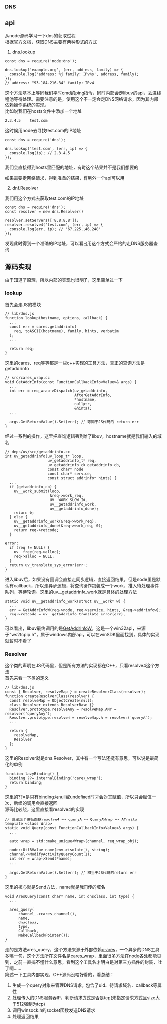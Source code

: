 ### DNS

## api
从node源码学习一下dns的获取过程  
根据官方文档，获取DNS主要有两种形式的方式
1. dns.lookup
```
const dns = require('node:dns');

dns.lookup('example.org', (err, address, family) => {
  console.log('address: %j family: IPv%s', address, family);
});
// address: "93.184.216.34" family: IPv4
```
这个方法基本上等同我们平时cmd的ping指令，同时内部会走libuv的api，丢进线程池等待处理。需要注意的是，使用这个不一定会走DNS网络请求，因为其内部依赖操作系统的实现。  
比如说我们在hosts文件中添加一个地址
```
2.3.4.5    test.com
```
这时候用node去寻找test.com的IP地址
```
const dns = require('dns');

dns.lookup('test.com', (err, ip) => {
  console.log(ip); // 2.3.4.5
});
```
我们会直接得到hosts里匹配的地址，有时这个结果并不是我们想要的

如果需要走网络请求，得到准备的结果，有另外一个api可以用

2. dnf.Resolver

我们用这个方式去获取test.com的IP地址
```
const dns = require('dns');
const resolver = new dns.Resolver();

resolver.setServers(['8.8.8.8']);
resolver.resolve4('test.com', (err, ip) => {
  console.log(err, ip); // '67.225.146.248'
});
```
发现此时得到一个准确的IP地址，可以看出用这个方式会严格的走DNS服务器查询

## 源码实现
由于知道了原理，所以内部的实现也很明了，这里简单过一下
### lookup

首先会走JS的模块
```
// lib/dns.js
function lookup(hostname, options, callback) {
  ... 
  const err = cares.getaddrinfo(
    req, toASCII(hostname), family, hints, verbatim
  );
  ... 

  return req;
}
```
这里的cares、req等等都是一些c++实现的工具方法，真正的查询方法是getaddrinfo
```
// src/cares_wrap.cc
void GetAddrInfo(const FunctionCallbackInfo<Value>& args) {
  ...
  int err = req_wrap->Dispatch(uv_getaddrinfo,
                               AfterGetAddrInfo,
                               *hostname,
                               nullptr,
                               &hints);
  ...

  args.GetReturnValue().Set(err); // 等同于JS代码的 return err
}
```
经过一系列的操作，这里把查询逻辑丢到给了libuv，hostname就是我们输入的域名
```
// deps/uv/src/getaddrinfo.cc
int uv_getaddrinfo(uv_loop_t* loop,
                   uv_getaddrinfo_t* req,
                   uv_getaddrinfo_cb getaddrinfo_cb,
                   const char* node,
                   const char* service,
                   const struct addrinfo* hints) {
  ...
  if (getaddrinfo_cb) {
    uv__work_submit(loop,
                    &req->work_req,
                    UV__WORK_SLOW_IO,
                    uv__getaddrinfo_work,
                    uv__getaddrinfo_done);
    return 0;
  } else {
    uv__getaddrinfo_work(&req->work_req);
    uv__getaddrinfo_done(&req->work_req, 0);
    return req->retcode;
  }

error:
  if (req != NULL) {
    uv__free(req->alloc);
    req->alloc = NULL;
  }
  return uv_translate_sys_error(err);
}
```
进入libuv后，如果没有回调会直接走同步逻辑，直接返回结果。但是node里是默认有callback，所以走异步逻辑，将查询操作包装成一个work，推入待处理事件队列，等待轮询。这里的uv__getaddrinfo_work就是具体的处理方法
```
static void uv__getaddrinfo_work(struct uv__work* w) {
  ...
  err = GetAddrInfoW(req->node, req->service, hints, &req->addrinfow);
  req->retcode = uv__getaddrinfo_translate_error(err);
}
```
可以看出，libuv最终调用的是[GetAddrInfoW](https://learn.microsoft.com/en-us/windows/win32/api/ws2tcpip/nf-ws2tcpip-getaddrinfow)，这是一个win32api，来源于"ws2tcpip.h"，属于windows内部api，可以在winSDK里面找到，具体的实现就暂时不看了

### Resolver

这个类的声明在JS代码里，但是所有方法的实现都在C++，只看resolve4这个方法  
首先来看一下类的定义
```
// lib/dns.js
const { Resolver, resolveMap } = createResolverClass(resolver);
function createResolverClass(resolver) {
  const resolveMap = ObjectCreate(null);
  class Resolver extends ResolverBase {}
  Resolver.prototype.resolveAny = resolveMap.ANY = resolver('queryAny');
  Resolver.prototype.resolve4 = resolveMap.A = resolver('queryA');
  ...

  return {
    resolveMap,
    Resolver
  };
}
```
这里的Resolver就是dns.Resolver，其中有一个写法还挺有意思，可以说是最简化的单例
```
function lazyBinding() {
  binding ??= internalBinding('cares_wrap');
  return binding;
}
```
这里的??=是只有binding为null或undefined时才会对其赋值，所以只会赋值一次，后续的调用会直接返回  
源码比较绕，这里直接看resolve4的实现
```
// 这里是个模板函数resolve4 => queryA => QueryAWrap => ATraits
template <class Wrap>
static void Query(const FunctionCallbackInfo<Value>& args) {
  ...

  auto wrap = std::make_unique<Wrap>(channel, req_wrap_obj);

  node::Utf8Value name(env->isolate(), string);
  channel->ModifyActivityQueryCount(1);
  int err = wrap->Send(*name);
  ...

  args.GetReturnValue().Set(err); // 相当于JS代码的return err
}
```
这里的核心就是Send方法，name就是我们传的域名
```
void AresQuery(const char* name, int dnsclass, int type) {
  ...

  ares_query(
      channel_->cares_channel(),
      name,
      dnsclass,
      type,
      Callback,
      MakeCallbackPointer());
}
```
走的是方法ares_query，这个方法来源于外部依赖[c-ares](https://c-ares.org/)，一个异步的DNS工具  
多嘴一句，这个方法所在文件名是cares_wrap，里面很多方法在node各处都能见到，之前一直搞不懂什么意思，看到这个工具名才明白是对第三方插件的封装，吐了啊……  
简述一下工具内部实现，C++源码没啥好看的，看总结：
1. 生成一个query对象来管理DNS请求，包含了uid、待请求域名、callback等属性
2. 处理传入的DNS服务器IP，判断请求方式是否是tcp(未指定请求方式且size大于512强制为tcp)
3. 调用winsock.h的socket函数发送DNS请求
4. 处理返回结果